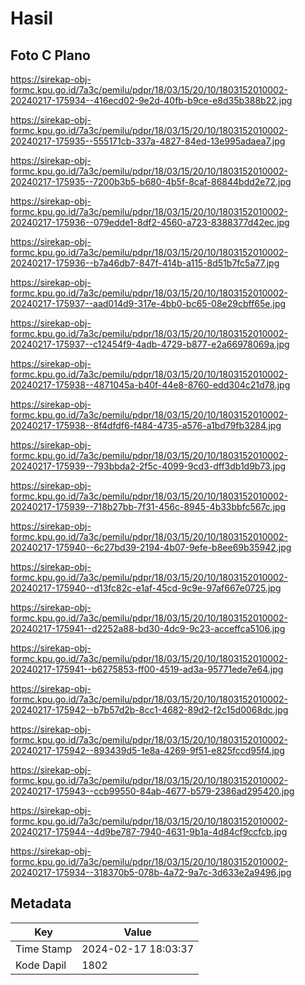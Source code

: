 # Hasil

## Foto C Plano

https://sirekap-obj-formc.kpu.go.id/7a3c/pemilu/pdpr/18/03/15/20/10/1803152010002-20240217-175934--416ecd02-9e2d-40fb-b9ce-e8d35b388b22.jpg

https://sirekap-obj-formc.kpu.go.id/7a3c/pemilu/pdpr/18/03/15/20/10/1803152010002-20240217-175935--555171cb-337a-4827-84ed-13e995adaea7.jpg

https://sirekap-obj-formc.kpu.go.id/7a3c/pemilu/pdpr/18/03/15/20/10/1803152010002-20240217-175935--7200b3b5-b680-4b5f-8caf-86844bdd2e72.jpg

https://sirekap-obj-formc.kpu.go.id/7a3c/pemilu/pdpr/18/03/15/20/10/1803152010002-20240217-175936--079edde1-8df2-4560-a723-8388377d42ec.jpg

https://sirekap-obj-formc.kpu.go.id/7a3c/pemilu/pdpr/18/03/15/20/10/1803152010002-20240217-175936--b7a46db7-847f-414b-a115-8d51b7fc5a77.jpg

https://sirekap-obj-formc.kpu.go.id/7a3c/pemilu/pdpr/18/03/15/20/10/1803152010002-20240217-175937--aad014d9-317e-4bb0-bc65-08e29cbff65e.jpg

https://sirekap-obj-formc.kpu.go.id/7a3c/pemilu/pdpr/18/03/15/20/10/1803152010002-20240217-175937--c12454f9-4adb-4729-b877-e2a66978069a.jpg

https://sirekap-obj-formc.kpu.go.id/7a3c/pemilu/pdpr/18/03/15/20/10/1803152010002-20240217-175938--4871045a-b40f-44e8-8760-edd304c21d78.jpg

https://sirekap-obj-formc.kpu.go.id/7a3c/pemilu/pdpr/18/03/15/20/10/1803152010002-20240217-175938--8f4dfdf6-f484-4735-a576-a1bd79fb3284.jpg

https://sirekap-obj-formc.kpu.go.id/7a3c/pemilu/pdpr/18/03/15/20/10/1803152010002-20240217-175939--793bbda2-2f5c-4099-9cd3-dff3db1d9b73.jpg

https://sirekap-obj-formc.kpu.go.id/7a3c/pemilu/pdpr/18/03/15/20/10/1803152010002-20240217-175939--718b27bb-7f31-456c-8945-4b33bbfc567c.jpg

https://sirekap-obj-formc.kpu.go.id/7a3c/pemilu/pdpr/18/03/15/20/10/1803152010002-20240217-175940--6c27bd39-2194-4b07-9efe-b8ee69b35942.jpg

https://sirekap-obj-formc.kpu.go.id/7a3c/pemilu/pdpr/18/03/15/20/10/1803152010002-20240217-175940--d13fc82c-e1af-45cd-9c9e-97af667e0725.jpg

https://sirekap-obj-formc.kpu.go.id/7a3c/pemilu/pdpr/18/03/15/20/10/1803152010002-20240217-175941--d2252a88-bd30-4dc9-9c23-acceffca5106.jpg

https://sirekap-obj-formc.kpu.go.id/7a3c/pemilu/pdpr/18/03/15/20/10/1803152010002-20240217-175941--b6275853-ff00-4519-ad3a-95771ede7e64.jpg

https://sirekap-obj-formc.kpu.go.id/7a3c/pemilu/pdpr/18/03/15/20/10/1803152010002-20240217-175942--b7b57d2b-8cc1-4682-89d2-f2c15d0068dc.jpg

https://sirekap-obj-formc.kpu.go.id/7a3c/pemilu/pdpr/18/03/15/20/10/1803152010002-20240217-175942--893439d5-1e8a-4269-9f51-e825fccd95f4.jpg

https://sirekap-obj-formc.kpu.go.id/7a3c/pemilu/pdpr/18/03/15/20/10/1803152010002-20240217-175943--ccb99550-84ab-4677-b579-2386ad295420.jpg

https://sirekap-obj-formc.kpu.go.id/7a3c/pemilu/pdpr/18/03/15/20/10/1803152010002-20240217-175944--4d9be787-7940-4631-9b1a-4d84cf9ccfcb.jpg

https://sirekap-obj-formc.kpu.go.id/7a3c/pemilu/pdpr/18/03/15/20/10/1803152010002-20240217-175934--318370b5-078b-4a72-9a7c-3d633e2a9496.jpg


## Metadata

| Key        | Value               |
| ---------- | ------------------- |
| Time Stamp | 2024-02-17 18:03:37 |
| Kode Dapil | 1802                |



